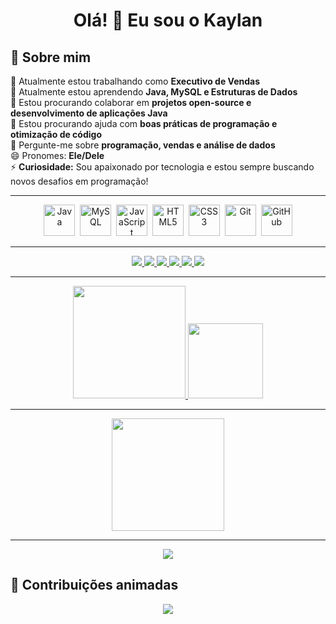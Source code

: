 <h1 align="center">Olá! 👋 Eu sou o Kaylan</h1>


## 🚀 Sobre mim

🔭 Atualmente estou trabalhando como **Executivo de Vendas**  
🌱 Atualmente estou aprendendo **Java, MySQL e Estruturas de Dados**  
👯 Estou procurando colaborar em **projetos open-source e desenvolvimento de aplicações Java**  
🤔 Estou procurando ajuda com **boas práticas de programação e otimização de código**  
💬 Pergunte-me sobre **programação, vendas e análise de dados**   
😄 Pronomes: **Ele/Dele**  
⚡ **Curiosidade:** Sou apaixonado por tecnologia e estou sempre buscando novos desafios em programação!  

---


<div align="center">
  <img src="https://cdn.jsdelivr.net/gh/devicons/devicon/icons/java/java-original.svg" title="Java" alt="Java" width="50" height="50"/>&nbsp;
  <img src="https://cdn.jsdelivr.net/gh/devicons/devicon/icons/mysql/mysql-original.svg" title="MySQL" alt="MySQL" width="50" height="50"/>&nbsp;
  <img src="https://cdn.jsdelivr.net/gh/devicons/devicon/icons/javascript/javascript-original.svg" title="JavaScript" alt="JavaScript" width="50" height="50"/>&nbsp;
  <img src="https://cdn.jsdelivr.net/gh/devicons/devicon/icons/html5/html5-original.svg" title="HTML5" alt="HTML5" width="50" height="50"/>&nbsp;
  <img src="https://cdn.jsdelivr.net/gh/devicons/devicon/icons/css3/css3-original.svg" title="CSS3" alt="CSS3" width="50" height="50"/>&nbsp;
  <img src="https://cdn.jsdelivr.net/gh/devicons/devicon/icons/git/git-original.svg" title="Git" alt="Git" width="50" height="50"/>&nbsp;
  <img src="https://cdn.jsdelivr.net/gh/devicons/devicon/icons/github/github-original.svg" title="GitHub" alt="GitHub" width="50" height="50"/>
</div>

---


<div align="center">
  <a href="https://www.linkedin.com/in/seu-perfil">
    <img src="https://img.shields.io/badge/-LinkedIn-blue?style=for-the-badge&logo=linkedin" />
  </a>
  <a href="mailto:cabral.alcides18@gmail.com">
    <img src="https://img.shields.io/badge/-Gmail-red?style=for-the-badge&logo=gmail" />
  </a>
  <a href="https://github.com/kaylancds">
    <img src="https://img.shields.io/badge/-GitHub-gray?style=for-the-badge&logo=github" />
  </a>
  <a href="https://www.instagram.com/alcides.kaylan">
    <img src="https://img.shields.io/badge/-Instagram-E4405F?style=for-the-badge&logo=instagram&logoColor=white" />
  </a>
  <a href="https://www.twitch.tv/K4YLAN">
    <img src="https://img.shields.io/badge/-Twitch-9146FF?style=for-the-badge&logo=twitch&logoColor=white" />
  </a>
  <a href="https://discord.com/users/capcom8626">
    <img src="https://img.shields.io/badge/-Discord-5865F2?style=for-the-badge&logo=discord&logoColor=white" />
  </a>
</div>

---




<div align="center">
  <a href="https://github.com/kaylancds">
    <img height="180em" src="https://github-readme-stats.vercel.app/api?username=kaylancds&show_icons=true&theme=dark&include_all_commits=true&count_private=true"/>
    <img height="120em" src="https://github-readme-stats.vercel.app/api/top-langs/?username=kaylancds&layout=compact&langs_count=7&theme=dark"/>
  </a>
</div>

---


<div align="center">
  <img height="180em" src="https://github-readme-streak-stats.herokuapp.com/?user=kaylancds&theme=dark"/>
</div>

---


<div align="center">
  <img src="https://github-profile-trophy.vercel.app/?username=kaylancds&theme=darkhub&column=4"/>
</div>

## 🐍 Contribuições animadas
<div align="center">
  <img src="https://github.com/kaylancds/kaylancds/blob/output/github-contribution-grid-snake.svg" />
</div>
